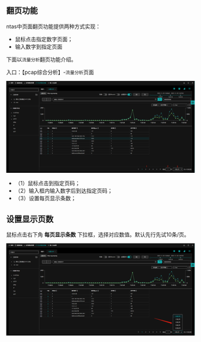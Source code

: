 ## 翻页功能

ntas中页面翻页功能提供两种方式实现：

- 鼠标点击指定数字页面；
- 输入数字到指定页面

下面以`流量分析`翻页功能介绍。

入口：【pcap综合分析】-`流量分析`页面

![](./img/flow/26.png)

- （1）鼠标点击到指定页码；
- （2）输入框内输入数字后到达指定页码；
- （3）设置每页显示条数；

## 设置显示页数

鼠标点击右下角 **每页显示条数** 下拉框，选择对应数值。默认先行先试10条/页。

![](./img/flow/27.png)



